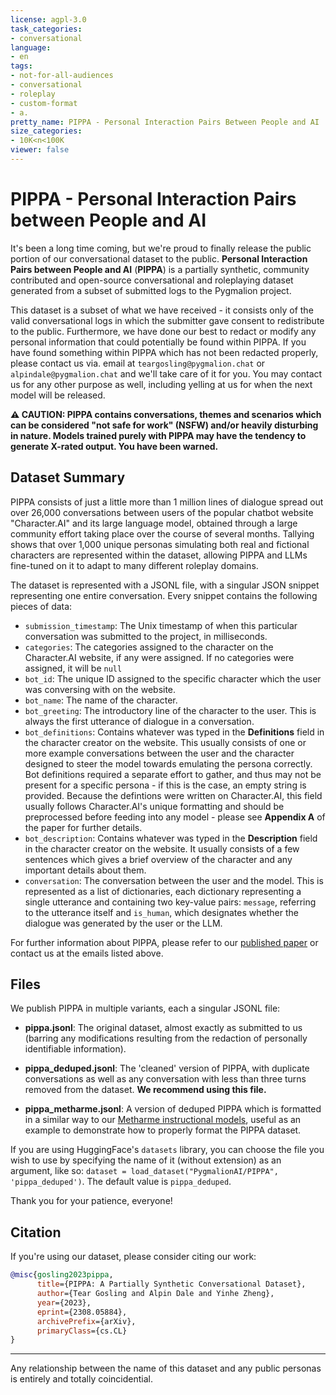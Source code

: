 ```yaml
---
license: agpl-3.0
task_categories:
- conversational
language:
- en
tags:
- not-for-all-audiences
- conversational
- roleplay
- custom-format
- a.
pretty_name: PIPPA - Personal Interaction Pairs Between People and AI
size_categories:
- 10K<n<100K
viewer: false
---
```


# PIPPA - Personal Interaction Pairs between People and AI

It's been a long time coming, but we're proud to finally release the public portion of our conversational dataset to the public. **Personal Interaction Pairs between People and AI** (**PIPPA**) is a partially synthetic, community contributed and open-source conversational and roleplaying dataset generated from a subset of submitted logs to the Pygmalion project.

This dataset is a subset of what we have received - it consists only of the valid conversational logs in which the submitter gave consent to redistribute to the public. Furthermore, we have done our best to redact or modify any personal information that could potentially be found within PIPPA. If you have found something within PIPPA which has not been redacted properly, please contact us via. email at `teargosling@pygmalion.chat` or `alpindale@pygmalion.chat` and we'll take care of it for you. You may contact us for any other purpose as well, including yelling at us for when the next model will be released.

**⚠️ CAUTION: PIPPA contains conversations, themes and scenarios which can be considered "not safe for work" (NSFW) and/or heavily disturbing in nature. Models trained purely with PIPPA may have the tendency to generate X-rated output. You have been warned.**
## Dataset Summary

PIPPA consists of just a little more than 1 million lines of dialogue spread out over 26,000 conversations between users of the popular chatbot website "Character.AI" and its large language model, obtained through a large community effort taking place over the course of several months. Tallying shows that over 1,000 unique personas simulating both real and fictional characters are represented within the dataset, allowing PIPPA and LLMs fine-tuned on it to adapt to many different roleplay domains.

The dataset is represented with a JSONL file, with a singular JSON snippet representing one entire conversation. Every snippet contains the following pieces of data: 

- `submission_timestamp`: The Unix timestamp of when this particular conversation was submitted to the project, in milliseconds.
- `categories`: The categories assigned to the character on the Character.AI website, if any were assigned. If no categories were assigned, it will be `null`
- `bot_id`: The unique ID assigned to the specific character which the user was conversing with on the website.
- `bot_name`: The name of the character.
- `bot_greeting`: The introductory line of the character to the user. This is always the first utterance of dialogue in a conversation.
- `bot_definitions`: Contains whatever was typed in the **Definitions** field in the character creator on the website. This usually consists of one or more example conversations between the user and the character designed to steer the model towards emulating the persona correctly. Bot definitions required a separate effort to gather, and thus may not be present for a specific persona - if this is the case, an empty string is provided. Because the defintions were written on Character.AI, this field usually follows Character.AI's unique formatting and should be preprocessed before feeding into any model - please see **Appendix A** of the paper for further details.
- `bot_description`: Contains whatever was typed in the **Description** field in the character creator on the website. It usually consists of a few sentences which gives a brief overview of the character and any important details about them.
- `conversation`: The conversation between the user and the model. This is represented as a list of dictionaries, each dictionary representing a single utterance and containing two key-value pairs: `message`, referring to the utterance itself and `is_human`, which designates whether the dialogue was generated by the user or the LLM.

For further information about PIPPA, please refer to our [published paper](https://arxiv.org/abs/2308.05884) or contact us at the emails listed above. 

## Files

We publish PIPPA in multiple variants, each a singular JSONL file:

- **pippa.jsonl**: The original dataset, almost exactly as submitted to us (barring any modifications resulting from the redaction of personally identifiable information).

- **pippa_deduped.jsonl**: The 'cleaned' version of PIPPA, with duplicate conversations as well as any conversation with less than three turns removed from the dataset. **We recommend using this file.**

- **pippa_metharme.jsonl**: A version of deduped PIPPA which is formatted in a similar way to our [Metharme instructional models](https://huggingface.co/PygmalionAI/metharme-13b), useful as an example to demonstrate how to properly format the PIPPA dataset.

If you are using HuggingFace's `datasets` library, you can choose the file you wish to use by specifying the name of it (without extension) as an argument, like so: `dataset = load_dataset("PygmalionAI/PIPPA", 'pippa_deduped')`. The default value is `pippa_deduped`.

Thank you for your patience, everyone!

## Citation
If you're using our dataset, please consider citing our work:

```bibtex
@misc{gosling2023pippa,
      title={PIPPA: A Partially Synthetic Conversational Dataset}, 
      author={Tear Gosling and Alpin Dale and Yinhe Zheng},
      year={2023},
      eprint={2308.05884},
      archivePrefix={arXiv},
      primaryClass={cs.CL}
}
```
___
Any relationship between the name of this dataset and any public personas is entirely and totally coincidential.